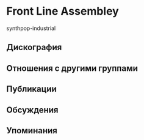 # Front Line Assembley

synthpop-industrial

## Дискография


## Отношения с другими группами


## Публикации


## Обсуждения


## Упоминания

